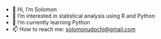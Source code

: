- 👋 Hi, I’m Solomon
- 👀 I’m interested in statistical analysis using R and Python
- 🌱 I’m currently learning Python
- 📫 How to reach me: solomonudochi@gmail.com

<!---
scu111/scu111 is a ✨ special ✨ repository because its `README.md` (this file) appears on your GitHub profile.
You can click the Preview link to take a look at your changes.
--->
